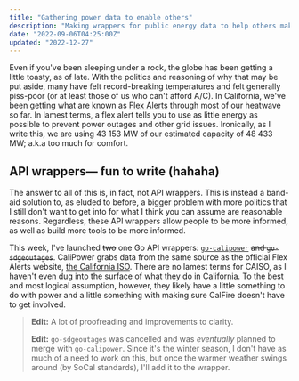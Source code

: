 ```yaml
---
title: "Gathering power data to enable others"
description: "Making wrappers for public energy data to help others make cool things."
date: "2022-09-06T04:25:00Z"
updated: "2022-12-27"
---
```


Even if you've been sleeping under a rock, the globe has been getting a little toasty, as of late. With the politics and reasoning of why that may be put aside, many have felt record-breaking temperatures and felt generally piss-poor (or at least those of us who can't afford A/C). In California, we've been getting what are known as [Flex Alerts](https://flexalert.org) through most of our heatwave so far. In lamest terms, a flex alert tells you to use as little energy as possible to prevent power outages and other grid issues. Ironically, as I write this, we are using 43 153 MW of our estimated capacity of 48 433 MW; a.k.a too much for comfort.

## API wrappers— fun to write (hahaha)
The answer to all of this is, in fact, not API wrappers. This is instead a band-aid solution to, as eluded to before, a bigger problem with more politics that I still don't want to get into for what I think you can assume are reasonable reasons. Regardless, these API wrappers allow people to be more informed, as well as build more tools to be more informed.

This week, I've launched ~~two~~ one Go API wrappers: [`go-calipower`](https://github.com/doamatto/go-calipower) ~~and `go-sdgeoutages`~~. CaliPower grabs data from the same source as the official Flex Alerts website, [the California ISO](https://caiso.com). There are no lamest terms for CAISO, as I haven't even dug into the surface of what they do in California. To the best and most logical assumption, however, they likely have a little something to do with power and a little something with making sure CalFire doesn't have to get involved.

> **Edit:** A lot of proofreading and improvements to clarity.
>
> **Edit:** `go-sdgeoutages` was cancelled and was *eventually* planned to merge with `go-calipower`. Since it's the winter season, I don't have as much of a need to work on this, but once the warmer weather swings around (by SoCal standards), I'll add it to the wrapper.
